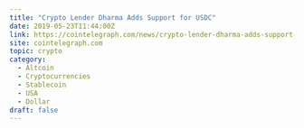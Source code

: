 ```yaml
---
title: "Crypto Lender Dharma Adds Support for USDC"
date: 2019-05-23T11:44:00Z
link: https://cointelegraph.com/news/crypto-lender-dharma-adds-support-for-usdc?utm_medium=RSS&utm_source=hune
site: cointelegraph.com
topic: crypto
category:
  - Altcoin
  - Cryptocurrencies
  - Stablecoin
  - USA
  - Dollar
draft: false
---
```

